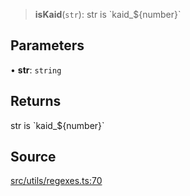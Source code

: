 > **isKaid**(`str`): str is \`kaid\_$\{number\}\`

## Parameters

• **str**: `string`

## Returns

str is \`kaid\_$\{number\}\`

## Source

[src/utils/regexes.ts:70](https://github.com/bhavjitChauhan/khan-api/blob/214cc6672777162cd3ec638a3ad3a22f7fe37e04/src/utils/regexes.ts#L70)
